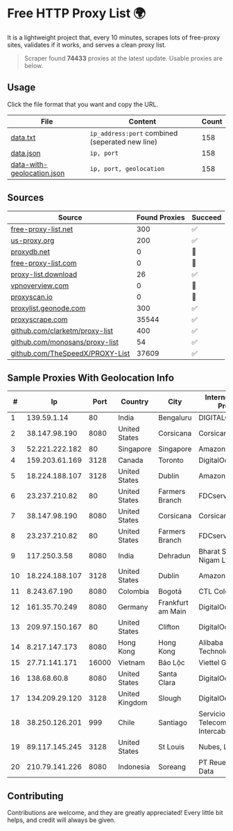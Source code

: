 
# Free HTTP Proxy List 🌍

It is a lightweight project that, every 10 minutes, scrapes lots of free-proxy sites, validates if it works, and serves a clean proxy list.


> Scraper found **74433** proxies at the latest update. Usable proxies are below.

## Usage

Click the file format that you want and copy the URL.


|File|Content|Count|
|----|-------|-----|
|[data.txt](https://raw.githubusercontent.com/themiralay/Proxy-List-World/master/data.txt)|`ip_address:port` combined (seperated new line)|158|
|[data.json](https://raw.githubusercontent.com/themiralay/Proxy-List-World/master/data.json)|`ip, port`|158|
|[data-with-geolocation.json](https://raw.githubusercontent.com/themiralay/Proxy-List-World/master/data-with-geolocation.json)|`ip, port, geolocation`|158|

## Sources

|Source|Found Proxies|Succeed|
|------|-------------|-------|
|[free-proxy-list.net](https://free-proxy-list.net)|300|✅|
|[us-proxy.org](https://www.us-proxy.org)|200|✅|
|[proxydb.net](http://proxydb.net)|0|🚫|
|[free-proxy-list.com](https://free-proxy-list.com/?page=&port=&type%5B%5D=http&type%5B%5D=https&up_time=0&search=Search)|0|🚫|
|[proxy-list.download](https://www.proxy-list.download/HTTP)|26|✅|
|[vpnoverview.com](https://vpnoverview.com/privacy/anonymous-browsing/free-proxy-servers)|0|🚫|
|[proxyscan.io](https://www.proxyscan.io)|0|🚫|
|[proxylist.geonode.com](https://proxylist.geonode.com/api/proxy-list?limit=300&page=1&sort_by=lastChecked&sort_type=desc&protocols=http,https)|300|✅|
|[proxyscrape.com](https://api.proxyscrape.com/v2/?request=displayproxies&protocol=http&timeout=10000&country=all&ssl=all&anonymity=all)|35544|✅|
|[github.com/clarketm/proxy-list](https://raw.githubusercontent.com/clarketm/proxy-list/master/proxy-list-raw.txt)|400|✅|
|[github.com/monosans/proxy-list](https://raw.githubusercontent.com/monosans/proxy-list/main/proxies/http.txt)|54|✅|
|[github.com/TheSpeedX/PROXY-List](https://raw.githubusercontent.com/TheSpeedX/PROXY-List/master/http.txt)|37609|✅|


## Sample Proxies With Geolocation Info

|#|Ip|Port|Country|City|Internet Service Provider|
|-|--|----|-------|----|-------------------------|
|1|139.59.1.14|80|India|Bengaluru|DIGITALOCEAN|
|2|38.147.98.190|8080|United States|Corsicana|Corsicana ISD|
|3|52.221.222.182|80|Singapore|Singapore|Amazon.com, Inc.|
|4|159.203.61.169|3128|Canada|Toronto|DigitalOcean, LLC|
|5|18.224.188.107|3128|United States|Dublin|Amazon.com, Inc.|
|6|23.237.210.82|80|United States|Farmers Branch|FDCservers.net|
|7|38.147.98.190|8080|United States|Corsicana|Corsicana ISD|
|8|23.237.210.82|80|United States|Farmers Branch|FDCservers.net|
|9|117.250.3.58|8080|India|Dehradun|Bharat Sanchar Nigam Ltd|
|10|18.224.188.107|3128|United States|Dublin|Amazon.com, Inc.|
|11|8.243.67.190|8080|Colombia|Bogotá|CTL Colombia|
|12|161.35.70.249|8080|Germany|Frankfurt am Main|DigitalOcean, LLC|
|13|209.97.150.167|80|United States|Clifton|DigitalOcean, LLC|
|14|8.217.147.173|8080|Hong Kong|Hong Kong|Alibaba (US) Technology Co., Ltd.|
|15|27.71.141.171|16000|Vietnam|Bảo Lộc|Viettel Group|
|16|138.68.60.8|8080|United States|Santa Clara|DigitalOcean, LLC|
|17|134.209.29.120|3128|United Kingdom|Slough|DigitalOcean, LLC|
|18|38.250.126.201|999|Chile|Santiago|Servicios De Telecomunicaciones Intercable Ltda.|
|19|89.117.145.245|3128|United States|St Louis|Nubes, LLC|
|20|210.79.141.226|8080|Indonesia|Soreang|PT Reueus Sumber Data|



## Contributing

Contributions are welcome, and they are greatly appreciated! Every
little bit helps, and credit will always be given.

